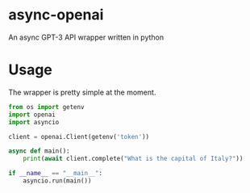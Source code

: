 # async-openai
An async GPT-3 API wrapper written in python

# Usage

The wrapper is pretty simple at the moment.

```py
from os import getenv
import openai
import asyncio

client = openai.Client(getenv('token'))

async def main():
    print(await client.complete("What is the capital of Italy?"))

if __name__ == "__main__":
    asyncio.run(main())
```